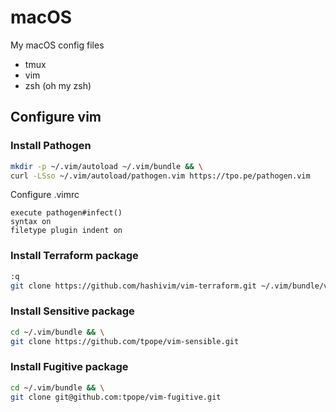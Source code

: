 # macOS

My macOS config files

* tmux
* vim
* zsh (oh my zsh)

## Configure vim

### Install Pathogen

```bash
mkdir -p ~/.vim/autoload ~/.vim/bundle && \
curl -LSso ~/.vim/autoload/pathogen.vim https://tpo.pe/pathogen.vim
```

Configure .vimrc

```
execute pathogen#infect()
syntax on
filetype plugin indent on
```

### Install Terraform package

```bash
:q
git clone https://github.com/hashivim/vim-terraform.git ~/.vim/bundle/vim-terraform
```

### Install Sensitive package

```bash
cd ~/.vim/bundle && \
git clone https://github.com/tpope/vim-sensible.git
```

### Install Fugitive package

```bash
cd ~/.vim/bundle && \
git clone git@github.com:tpope/vim-fugitive.git
```
